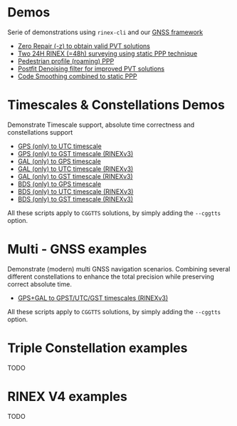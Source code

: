 Demos
=====

Serie of demonstrations using `rinex-cli` and our [GNSS framework](https://github.com/rtk-rs)

- [Zero Repair (-z) to obtain valid PVT solutions](./ZERO_REPAIR_PPP.md)
- [Two 24H RINEX (=48h) surveying using static PPP technique](./STATIC_PPP_48H.md)
- [Pedestrian profile (roaming) PPP](./PPP_ROAMING_PEDESTRIAN.md)
- [Postfit Denoising filter for improved PVT solutions](./STATIC_POSTFIT_DENOISING.md)
- [Code Smoothing combined to static PPP](./PPP_CODE_SMOOTHING.md)

Timescales & Constellations Demos
=================================

Demonstrate Timescale support, absolute time correctness and constellations support

- [GPS (only) to UTC timescale](./GPS_ONLY_UTC.md)
- [GPS (only) to GST timescale (RINEXv3)](./GPS_ONLY_GST.md)
- [GAL (only) to GPS timescale](./GAL_ONLY_GPST.md)
- [GAL (only) to UTC timescale (RINEXv3)](./GAL_ONLY_UTC.md)
- [GAL (only) to GST timescale (RINEXv3)](./GPS_ONLY_GST.md)
- [BDS (only) to GPS timescale](./BDS_ONLY_GPST.md)
- [BDS (only) to UTC timescale (RINEXv3)](./BDS_ONLY_UTC.md)
- [BDS (only) to GST timescale (RINEXv3)](./BDS_ONLY_GST.md)

All these scripts apply to `CGGTTS` solutions, by simply adding the `--cggtts` option.

Multi - GNSS examples
=====================

Demonstrate (modern) multi GNSS navigation scenarios. Combining
several different constellations to enhance the total precision while
preserving correct absolute time.

- [GPS+GAL to GPST/UTC/GST timescales (RINEXv3)](./GPSGAL_DUAL.md)

All these scripts apply to `CGGTTS` solutions, by simply adding the `--cggtts` option.

Triple Constellation examples
=============================

TODO

RINEX V4 examples
=================

TODO
